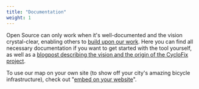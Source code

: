 ```yaml
---
title: "Documentation"
weight: 1
---
```


Open Source can only work when it's well-documented and the vision crystal-clear, enabling others to [build upon our work](https://github.com/pietervdvn/MapComplete). Here you can find all necessary documentation if you want to get started with the tool yourself, as well as a [blogpost describing the vision and the origin of the CycloFix project](/docs/cyclofix-story).

To use our map on your own site (to show off your city's amazing bicycle infrastructure), check out "[embed on your website](http://localhost:1313/docs/using-data-map/#embed-on-your-website)".
